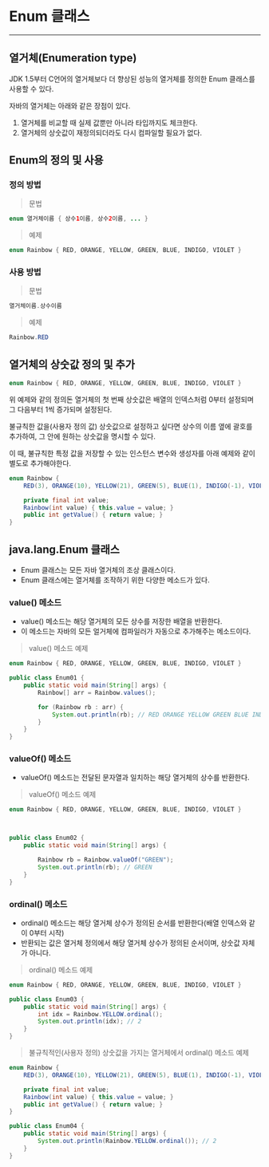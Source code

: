 # Enum 클래스

---

## 열거체(Enumeration type)

JDK 1.5부터 C언어의 열거체보다 더 향상된 성능의 열거체를 정의한 Enum 클래스를 사용할 수 있다.

자바의 열거체는 아래와 같은 장점이 있다.

1. 열거체를 비교할 때 실제 값뿐만 아니라 타입까지도 체크한다.
2. 열거체의 상숫값이 재정의되더라도 다시 컴파일할 필요가 없다.

## Enum의 정의 및 사용

### 정의 방법

> 문법

```java
enum 열거체이름 { 상수1이름, 상수2이름, ... }
```

> 예제

```java
enum Rainbow { RED, ORANGE, YELLOW, GREEN, BLUE, INDIGO, VIOLET }
```

### 사용 방법

> 문법

```java
열거체이름.상수이름
```

> 예제

```java
Rainbow.RED
```

## 열거체의 상숫값 정의 및 추가

```java
enum Rainbow { RED, ORANGE, YELLOW, GREEN, BLUE, INDIGO, VIOLET }
```

위 예제와 같의 정의돈 열거체의 첫 번째 상숫값은 배열의 인덱스처럼 0부터 설정되며 그 다음부터 1씩 증가되며 설정된다.

불규칙한 값을(사용자 정의 값) 상숫값으로 설정하고 싶다면 상수의 이름 옆에 괄호를 추가하여, 그 안에 원하는 상숫값을 명시할 수 있다.

이 때, 불규칙한 특정 값을 저장할 수 있는 인스턴스 변수와 생성자를 아래 예제와 같이 별도로 추가해야한다.

```java
enum Rainbow {
    RED(3), ORANGE(10), YELLOW(21), GREEN(5), BLUE(1), INDIGO(-1), VIOLET(-11);

    private final int value;
    Rainbow(int value) { this.value = value; }
    public int getValue() { return value; }
}
```

## java.lang.Enum 클래스

- Enum 클래스는 모든 자바 열거체의 조상 클래스이다.
- Enum 클래스에는 열거체를 조작하기 위한 다양한 메소드가 있다.

### value() 메소드

- value() 메소드는 해당 열거체의 모든 상수를 저장한 배열을 반환한다.
- 이 메소드는 자바의 모든 얼거체에 컴파일러가 자동으로 추가해주는 메소드이다.

> value() 메소드 예제

```java
enum Rainbow { RED, ORANGE, YELLOW, GREEN, BLUE, INDIGO, VIOLET }

public class Enum01 {
    public static void main(String[] args) {
        Rainbow[] arr = Rainbow.values();

        for (Rainbow rb : arr) {
            System.out.println(rb); // RED ORANGE YELLOW GREEN BLUE INDIGO VIOLET
        }
    }
}
```

### valueOf() 메소드

- valueOf() 메소드는 전달된 문자열과 일치하는 해당 열거체의 상수를 반환한다.

> valueOf() 메소드 예제

```java
enum Rainbow { RED, ORANGE, YELLOW, GREEN, BLUE, INDIGO, VIOLET }



public class Enum02 {
    public static void main(String[] args) {

        Rainbow rb = Rainbow.valueOf("GREEN");
        System.out.println(rb); // GREEN
    }
}
```

### ordinal() 메소드

- ordinal() 메소드는 해당 열거체 상수가 정의된 순서를 반환한다(배열 인덱스와 같이 0부터 시작)
- 반환되는 값은 열거체 정의에서 해당 열거체 상수가 정의된 순서이며, 상숫값 자체가 아니다.

> ordinal() 메소드 예제

```java
enum Rainbow { RED, ORANGE, YELLOW, GREEN, BLUE, INDIGO, VIOLET }

public class Enum03 {
    public static void main(String[] args) {
        int idx = Rainbow.YELLOW.ordinal();
        System.out.println(idx); // 2
    }
}
```

> 불규칙적인(사용자 정의) 상숫값을 가지는 열거체에서 ordinal() 메소드 예제

```java
enum Rainbow {
    RED(3), ORANGE(10), YELLOW(21), GREEN(5), BLUE(1), INDIGO(-1), VIOLET(-11);

    private final int value;
    Rainbow(int value) { this.value = value; }
    public int getValue() { return value; }
}

public class Enum04 {
    public static void main(String[] args) {
        System.out.println(Rainbow.YELLOW.ordinal()); // 2
    }
}
```
